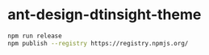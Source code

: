 # ant-design-dtinsight-theme

``` bash
npm run release
npm publish --registry https://registry.npmjs.org/
```
